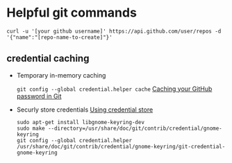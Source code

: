 # Helpful git commands

```curl -u '[your github username]' https://api.github.com/user/repos -d '{"name":"[repo-name-to-create]"}'```

## credential caching

* Temporary in-memory caching

  ```git config --global credential.helper cache```  [Caching your GitHub password in Git](https://help.github.com/articles/caching-your-github-password-in-git/#platform-linux)

* Securly store credentials [Using credential store](https://askubuntu.com/a/776335)

  ```text
  sudo apt-get install libgnome-keyring-dev
  sudo make --directory=/usr/share/doc/git/contrib/credential/gnome-keyring
  git config --global credential.helper /usr/share/doc/git/contrib/credential/gnome-keyring/git-credential-gnome-keyring
  ```
